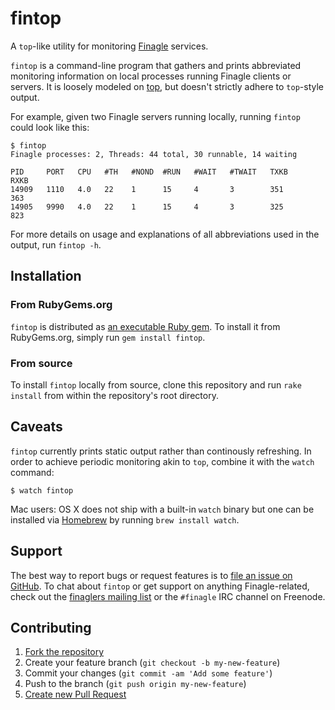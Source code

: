 # fintop

A `top`-like utility for monitoring [Finagle](http://github.com/twitter/finagle)
services.

`fintop` is a command-line program that gathers and prints abbreviated monitoring
information on local processes running Finagle clients or servers. It is loosely
modeled on [top](http://en.wikipedia.org/wiki/Top_(software)), but doesn't
strictly adhere to `top`-style output.

For example, given two Finagle servers running locally, running `fintop` could
look like this:

    $ fintop
    Finagle processes: 2, Threads: 44 total, 30 runnable, 14 waiting

    PID     PORT   CPU   #TH   #NOND  #RUN   #WAIT   #TWAIT   TXKB       RXKB
    14909   1110   4.0   22    1      15     4       3        351        363
    14905   9990   4.0   22    1      15     4       3        325        823

For more details on usage and explanations of all abbreviations used in the
output, run `fintop -h`.

## Installation

### From RubyGems.org

`fintop` is distributed as [an executable Ruby gem](https://rubygems.org/gems/fintop).
To install it from RubyGems.org, simply run `gem install fintop`.

### From source

To install `fintop` locally from source, clone this repository and run
`rake install` from within the repository's root directory.

## Caveats

`fintop` currently prints static output rather than continously refreshing. In
order to achieve periodic monitoring akin to `top`, combine it with the `watch`
command:

    $ watch fintop

Mac users: OS X does not ship with a built-in `watch` binary but one can be
installed via [Homebrew](http://brew.sh) by running `brew install watch`.

## Support

The best way to report bugs or request features is to
[file an issue on GitHub](https://github.com/evnm/fintop/issues). To chat about
`fintop` or get support on anything Finagle-related, check out the
[finaglers mailing list](https://groups.google.com/forum/#!forum/finaglers) or
the `#finagle` IRC channel on Freenode.

## Contributing

1. [Fork the repository](http://github.com/evnm/fintop/fork)
2. Create your feature branch (`git checkout -b my-new-feature`)
3. Commit your changes (`git commit -am 'Add some feature'`)
4. Push to the branch (`git push origin my-new-feature`)
5. [Create new Pull Request](https://help.github.com/articles/creating-a-pull-request)
